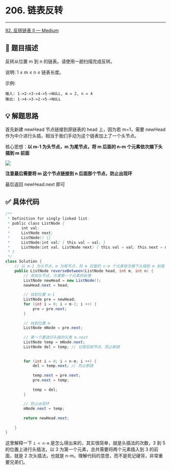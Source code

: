 # 206. 链表反转

---

[92. 反转链表 II — Medium](https://leetcode-cn.com/problems/reverse-linked-list-ii/)

## 📜 题目描述

反转从位置 m 到 n 的链表。请使用一趟扫描完成反转。

说明:
1 ≤ m ≤ n ≤ 链表长度。

示例:

```
输入: 1->2->3->4->5->NULL, m = 2, n = 4
输出: 1->4->3->2->5->NULL
```

## 💡 解题思路

首先新建 newHead 节点链接到原链表的 head 上，因为若 m=1，需要 newHead 作为中介进行头插，相当于我们手动为这个链表加上了一个头节点。

核心思想：**以 m-1 为头节点，m 为尾节点，将 m 后面的 n-m 个元素依次摘下头插到 m 前面**

![](https://cs-wiki.oss-cn-shanghai.aliyuncs.com/img/20210316212957.png)

**注意最后需要将 m 这个节点链接到 n 后面那个节点，防止出现环**

最后返回 newHead.next 即可

## ✅  具体代码 


```java
/**
 * Definition for singly-linked list.
 * public class ListNode {
 *     int val;
 *     ListNode next;
 *     ListNode() {}
 *     ListNode(int val) { this.val = val; }
 *     ListNode(int val, ListNode next) { this.val = val; this.next = next; }
 * }
 */
class Solution {
    // 以 m-1 为头节点，m 为尾节点，将 m 后面的 n-m 个元素依次摘下头插到 m 前面
    public ListNode reverseBetween(ListNode head, int m, int n) {
        // 添加头节点，方便第一个元素的处理
        ListNode newHead = new ListNode();
        newHead.next = head;
        
        // 找到位置 m-1 
        ListNode pre = newHead;
        for (int i = 0; i < m-1; i ++) {
            pre = pre.next;
        }
        
        // 找到位置 m
        ListNode mNode = pre.next;
        
        // 第一个要进行头插的元素 m.next
        ListNode temp = mNode.next; 
        ListNode del = temp; // 记录后继节点，防止断链
        
        
        for (int i = 0; i < n-m; i ++) {
            del = temp.next; // 防止断链
            
            temp.next = pre.next;
            pre.next = temp;
            
            temp = del;
        }
        
        // 防止出现环
        mNode.next = temp;
        
        return newHead.next;
        
    }
}
```

这里解释一下 `i < n-m` 是怎么得出来的，其实很简单，就是头插法的次数，3 到 5 的位置上进行头插法，以 3 为第一个元素，总共需要将两个元素插入到 3 的前面，就是 2 次头插法，也就是 n-m。理解代码的意思，而不是死记硬背，非常重要兄弟们。